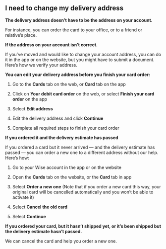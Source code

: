 ## I need to change my delivery address  
**The delivery address doesn’t have to be the address on your account.**

For instance, you can order the card to your office, or to a friend or relative’s place. 

**If the address on your account isn’t correct.**

If you’ve moved and would like to change your account address, you can do it in the app or on the website, but you might have to submit a document. Here’s how we verify your address.

**You can edit your delivery address before you finish your card order:**

  1. Go to the **Cards** tab on the web, or **Card** tab on the app

  2. Click on **Your debit card order** on the web, or select **Finish your card order** on the app

  3. Select **Edit address**

  4. Edit the delivery address and click **Continue**

  5. Complete all required steps to finish your card order




 **If you ordered it and the delivery estimate has passed**

If you ordered a card but it never arrived — and the delivery estimate has passed — you can order a new one to a different address without our help. Here’s how:

  1. Go to your Wise account in the app or on the website

  2. Open the **Cards** tab on the website, or the **Card** tab in app 

  3. Select **Order a new one** (Note that if you order a new card this way, your original card will be cancelled automatically and you won’t be able to activate it)

  4. Select **Cancel the old card**

  5. Select **Continue**




 **If you ordered your card, but it hasn’t shipped yet, or it’s been shipped but the delivery estimate hasn’t passed.**

We can cancel the card and help you order a new one.